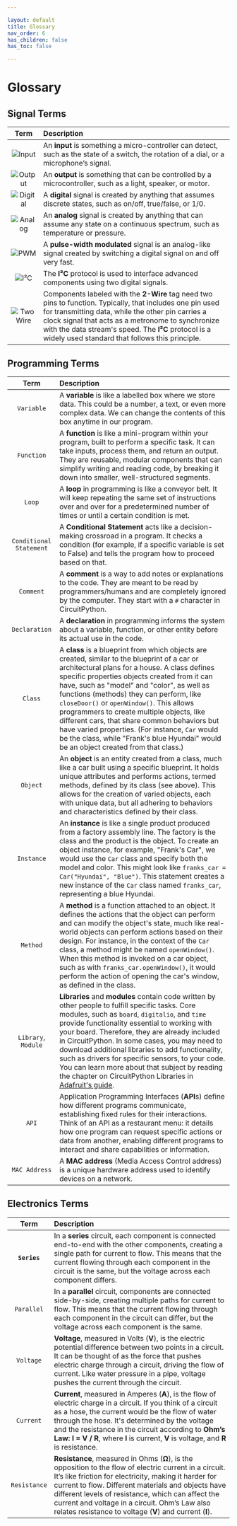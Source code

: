 ```yaml
---

layout: default
title: Glossary
nav_order: 6
has_children: false
has_toc: false

---
```


# Glossary

## Signal Terms

|              Term              | Description                          |
| :----------------------------: | :----------------------------------------------------------- |
|   ![Input](assets/input.png)   | An **input** is something a micro-controller can detect, such as the state of a switch, the rotation of a dial, or a microphone’s signal. |
|  ![Output](assets/output.png)  | An **output** is something that can be controlled by a microcontroller, such as a light, speaker, or motor. |
| ![Digital](assets/digital.png) | A **digital** signal is created by anything that assumes discrete states, such as on/off, true/false, or 1/0. |
|  ![Analog](assets/analog.png)  | An **analog** signal is created by anything that can assume any state on a continuous spectrum, such as temperature or pressure. |
|     ![PWM](assets/pwm.png)     | A **pulse-width modulated** signal is an analog-like signal created by switching a digital signal on and off very fast. |
|     ![I²C](assets/iic.png)     | The **I²C** protocol is used to interface advanced components using two digital signals. |
| ![Two Wire](assets/2wire.png)  | Components labeled with the **2-Wire** tag need two pins to function. Typically, that includes one pin used for transmitting data, while the other pin carries a clock signal that acts as a metronome to synchronize with the data stream's speed. The **I²C** protocol is a widely used standard that follows this principle. |


## Programming Terms

|              Term              | Description                          |
| :----------------------------: | :----------------------------------------------------------- |
|       `Variable`        | A **variable** is like a labelled box where we store data. This could be a number, a text, or even more complex data. We can change the contents of this box anytime in our program. |
|       `Function`        | A **function** is like a mini-program within your program, built to perform a specific task. It can take inputs, process them, and return an output. They are reusable, modular components that can simplify writing and reading code, by breaking it down into smaller, well-structured segments. |
|         `Loop`          | A **loop** in programming is like a conveyor belt. It will keep repeating the same set of instructions over and over for a predetermined number of times or until a certain condition is met. |
| `Conditional Statement` | A **Conditional Statement** acts like a decision-making crossroad in a program. It checks a condition (for example, if a specific variable is set to False) and tells the program how to proceed based on that. |
|        `Comment`        | A **comment** is a way to add notes or explanations to the code. They are meant to be read by programmers/humans and are completely ignored by the computer. They start with a `#` character in CircuitPython. |
|      `Declaration`      | A **declaration** in programming informs the system about a variable, function, or other entity before its actual use in the code. |
|         `Class`         | A **class** is a blueprint from which objects are created, similar to the blueprint of a car or architectural plans for a house. A class defines specific properties objects created from it can have, such as "model" and "color", as well as functions (methods) they can perform, like `closeDoor()` or  `openWindow()`. This allows programmers to create multiple objects, like different cars, that share common behaviors but have varied properties. (For instance,  `Car` would be the class, while "Frank's blue Hyundai" would be an object created from that class.) |
|        `Object`         | An **object** is an entity created from a class, much like a car built using a specific blueprint. It holds unique attributes and performs actions, termed methods, defined by its class (see above). This allows for the creation of varied objects, each with unique data, but all adhering to behaviors and characteristics defined by their class. |
|       `Instance`        | An **instance** is like a single product produced from a factory assembly line. The factory is the class and the product is the object. To create an object instance, for example, "Frank's Car", we would use the `Car` class and specify both the model and color. This might look like `franks_car = Car("Hyundai", "Blue")`. This statement creates a new instance of the `Car` class named `franks_car`, representing a blue Hyundai. |
|        `Method`         | A **method** is a function attached to an object. It defines the actions that the object can perform and can modify the object's state, much like real-world objects can perform actions based on their design. For instance, in the context of the `Car` class, a method might be named `openWindow()`. When this method is invoked on a car object, such as with `franks_car.openWindow()`, it would perform the action of opening the car's window, as defined in the class. |
|   `Library`, `Module`   | **Libraries** and **modules** contain code written by other people to fulfill specific tasks. Core modules, such as `board`, `digitalio`, and `time` provide functionality essential to working with your board. Therefore, they are already included in CircuitPython. In some cases, you may need to download additional libraries to add functionality, such as drivers for specific sensors, to your code. You can learn more about that subject by reading the chapter on CircuitPython Libraries in [Adafruit's guide](learn.adafruit.com/welcome-to-circuitpython/circuitpython-libraries). |
|          `API`          | Application Programming Interfaces (**API**s) define how different programs communicate, establishing fixed rules for their interactions. Think of an API as a restaurant menu: it details how one program can request specific actions or data from another, enabling different programs to interact and share capabilities or information. |
| `MAC Address` | A **MAC address** (Media Access Control address) is a unique hardware address used to identify devices on a network. |


## Electronics Terms

|              Term              | Description                          |
| :----------------------------: | :----------------------------------------------------------- |
| **`Series`**  | In a **series** circuit, each component is connected end-to-end with the other components, creating a single path for current to flow. This means that the current flowing through each component in the circuit is the same, but the voltage across each component differs. |
|  `Parallel`   | In a **parallel** circuit, components are connected side-by-side, creating multiple paths for current to flow. This means that the current flowing through each component in the circuit can differ, but the voltage across each component is the same. |
|   `Voltage`   | **Voltage**, measured in Volts (**V**), is the electric potential difference between two points in a circuit. It can be thought of as the force that pushes electric charge through a circuit, driving the flow of current. Like water pressure in a pipe, voltage pushes the current through the circuit. |
|   `Current`   | **Current**, measured in Amperes (**A**), is the flow of electric charge in a circuit. If you think of a circuit as a hose, the current would be the flow of water through the hose. It's determined by the voltage and the resistance in the circuit according to **Ohm’s Law:** **I = V / R**, where **I** is current, **V** is voltage, and **R** is resistance. |
| `Resistance`  | **Resistance**, measured in Ohms (**Ω**), is the opposition to the flow of electric current in a circuit. It’s like friction for electricity, making it harder for current to flow. Different materials and objects have different levels of resistance, which can affect the current and voltage in a circuit. Ohm’s Law also relates resistance to voltage (**V**) and current (**I**). |

